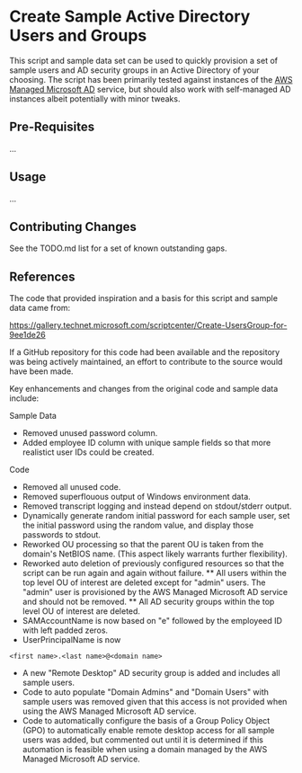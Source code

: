 #  Create Sample Active Directory Users and Groups

This script and sample data set can be used to quickly provision a set of sample users and AD security groups in an Active Directory of your choosing.  The script has been primarily tested against instances of the [AWS Managed Microsoft AD](https://docs.aws.amazon.com/directoryservice/latest/admin-guide/directory_microsoft_ad.html) service, but should also work with self-managed AD instances albeit potentially with minor tweaks.

## Pre-Requisites

...

## Usage

...

## Contributing Changes

See the TODO.md list for a set of known outstanding gaps.

## References

The code that provided inspiration and a basis for this script and sample data came from:

https://gallery.technet.microsoft.com/scriptcenter/Create-UsersGroup-for-9ee1de26

If a GitHub repository for this code had been available and the repository was being actively maintained, an effort to contribute to the source would have been made.

Key enhancements and changes from the original code and sample data include:

Sample Data
* Removed unused password column.
* Added employee ID column with unique sample fields so that more realistict user IDs could be created.

Code
* Removed all unused code.
* Removed superflouous output of Windows environment data.
* Removed transcript logging and instead depend on stdout/stderr output.
* Dynamically generate random initial password for each sample user, set the initial password using the random value, and display those passwords to stdout.
* Reworked OU processing so that the parent OU is taken from the domain's NetBIOS name. (This aspect likely warrants further flexibility).
* Reworked auto deletion of previously configured resources so that the script can be run again and again without failure.
** All users within the top level OU of interest are deleted except for "admin" users. The "admin" user is provisioned by the AWS Managed Microsoft AD service and should not be removed.
** All AD security groups within the top level OU of interest are deleted.
* SAMAccountName is now based on "e" followed by the employeed ID with left padded zeros.
* UserPrincipalName is now
```
<first name>.<last name>@<domain name>
```
* A new "Remote Desktop" AD security group is added and includes all sample users.
* Code to auto populate "Domain Admins" and "Domain Users" with sample users was removed given that this access is not provided when using the AWS Managed Microsoft AD service.
* Code to automatically configure the basis of a Group Policy Object (GPO) to automatically enable remote desktop access for all sample users was added, but commented out until it is determined if this automation is feasible when using a domain managed by the AWS Managed Microsoft AD service.